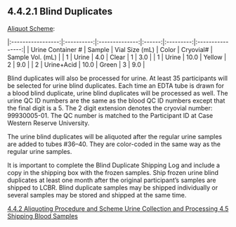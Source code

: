 ## 4.4.2.1 Blind Duplicates

<u>Aliquot Scheme</u>:

|:-----------------:|:----------:|:--------------:|:------:|:---------:|:----------------:|
| Urine Container # | Sample     | Vial Size (mL) | Color  | Cryovial# | Sample Vol. (mL) |
| 1                 | Urine      | 4.0            | Clear  | 1         | 3.0              |
| 1                 | Urine      | 10.0           | Yellow | 2         | 9.0              |
| 2                 | Urine+Acid | 10.0           | Green  | 3         | 9.0              |

Blind duplicates will also be processed for urine.  At least 35 participants will be selected for urine blind duplicates.  Each time an EDTA tube is drawn for a blood blind duplicate, urine blind duplicates will be processed as well.  The urine QC ID numbers are the same as the blood QC ID numbers except that the final digit is a 5.  The 2 digit extension denotes the cryovial number: 99930005-01.  The QC number is matched to the Participant ID at Case Western Reserve University.

The urine blind duplicates will be aliquoted after the regular urine samples are added to tubes #36–40.   They are color-coded in the same way as the regular urine samples.

It is important to complete the Blind Duplicate Shipping Log and include a copy in the shipping box with the frozen samples.  Ship frozen urine blind duplicates at least one month after the original participant’s samples are shipped to LCBR.  Blind duplicate samples may be shipped individually or several samples may be stored and shipped at the same time.


<div class="center">
<div class="btn-group">
  <a href=":pages_path:/manuals/urine-collection-processing/4-04-02-00-aliquoting-procedure-scheme.md" class="btn btn-default">
    <span class="glyphicon glyphicon-chevron-left"></span>
    4.4.2 Aliquoting Procedure and Scheme
  </a>

  <a href=":pages_path:/manuals/urine-collection-processing" class="btn btn-default">
    <span class="glyphicon glyphicon-chevron-up"></span>
    Urine Collection and Processing
  </a>

  <a href=":pages_path:/manuals/urine-collection-processing/4-05-01-general.md" class="btn btn-success">
    4.5 Shipping Blood Samples
    <span class="glyphicon glyphicon-chevron-right"></span>
  </a>
</div>
</div>
